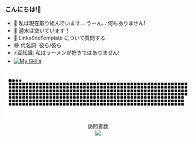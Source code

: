 ### こんにちは!👋

- 🔭 私は現在取り組んでいます... うーん... 何もありません!
- 🌴 週末は空いています！
- 💬 LinksSiteTemplate について質問する
- 😄 代名詞: 彼ら/彼ら
- ⚡豆知識: 私はラーメンが好きではありません!
- [![My Skills](https://skillicons.dev/icons?i=js,html,css,cpp,discord,bots,ps,powershell,py,planetscale&perline=5)](https://skillicons.dev)
<br>
<a href=#><img src="contributions.svg"></a>
<p align="center"> 
  訪問者数<br>
  <img src="https://profile-counter.glitch.me/ronikusu/count.svg" />
</p>

